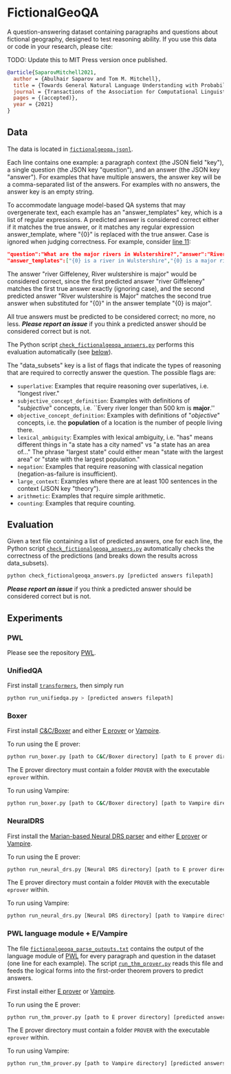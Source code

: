 # FictionalGeoQA

A question-answering dataset containing paragraphs and questions about fictional geography, designed to test reasoning ability. If you use this data or code in your research, please cite:

TODO: Update this to MIT Press version once published.
```bibtex
@article{SaparovMitchell2021,
  author = {Abulhair Saparov and Tom M. Mitchell},
  title = {Towards General Natural Language Understanding with Probabilistic Worldbuilding},
  journal = {Transactions of the Association for Computational Linguistics (TACL)},
  pages = {(accepted)},
  year = {2021}
}
```


## Data

The data is located in [`fictionalgeoqa.jsonl`](fictionalgeoqa.jsonl).

Each line contains one example: a paragraph context (the JSON field "key"), a single question (the JSON key "question"), and an answer (the JSON key "answer"). For examples that have multiple answers, the answer key will be a comma-separated list of the answers. For examples with no answers, the answer key is an empty string.

To accommodate language model-based QA systems that may overgenerate text, each example has an "answer_templates" key, which is a list of regular expressions. A predicted answer is considered correct either if it matches the true answer, or it matches any regular expression answer_template, where "{0}" is replaced with the true answer. Case is ignored when judging correctness. For example, consider [line 11](fictionalgeoqa.jsonl#L11):
```json
"question":"What are the major rivers in Wulstershire?","answer":"River Giffeleney, River Wulstershire" ...
"answer_templates":["{0} is a river in Wulstershire","{0} is a major river( in Wulstershire)?","{0} is major"]
```
The answer "river Giffeleney, River wulstershire is major" would be considered correct, since the first predicted answer "river Giffeleney" matches the first true answer exactly (ignoring case), and the second predicted answer "River wulstershire is Major" matches the second true answer when substituted for "{0}" in the answer template "{0} is major".

All true answers must be predicted to be considered correct; no more, no less. **_Please report an issue_** if you think a predicted answer should be considered correct but is not.

The Python script [`check_fictionalgeoqa_answers.py`](check_fictionalgeoqa_answers.py) performs this evaluation automatically (see [below](#evaluation)).

The "data_subsets" key is a list of flags that indicate the types of reasoning that are required to correctly answer the question. The possible flags are:
 - `superlative`: Examples that require reasoning over superlatives, i.e. "longest river."
 - `subjective_concept_definition`: Examples with definitions of "*subjective*" concepts, i.e. ``Every river longer than 500 km is **major**.''
 - `objective_concept_definition`: Examples with definitions of "*objective*" concepts, i.e. the **population** of a location is the number of people living there.
 - `lexical_ambiguity`: Examples with lexical ambiguity, i.e. "has" means different things in "a state has a city named" vs "a state has an area of..." The phrase "largest state" could either mean "state with the largest area" or "state with the largest population."
 - `negation`: Examples that require reasoning with classical negation (negation-as-failure is insufficient).
 - `large_context`: Examples where there are at least 100 sentences in the context (JSON key "theory").
 - `arithmetic`: Examples that require simple arithmetic.
 - `counting`: Examples that require counting.


## Evaluation

Given a text file containing a list of predicted answers, one for each line, the Python script [`check_fictionalgeoqa_answers.py`](check_fictionalgeoqa_answers.py) automatically checks the correctness of the predictions (and breaks down the results across data_subsets).
```bash
python check_fictionalgeoqa_answers.py [predicted answers filepath]
```

**_Please report an issue_** if you think a predicted answer should be considered correct but is not.


## Experiments

### PWL

Please see the repository [PWL](https://github.com/asaparov/PWL).

### UnifiedQA

First install [`transformers`](https://github.com/huggingface/transformers), then simply run
```bash
python run_unifiedqa.py > [predicted answers filepath]
```

### Boxer

First install [C&C/Boxer](https://github.com/chbrown/candc) and either [E prover](https://github.com/eprover/eprover) or [Vampire](https://github.com/vprover/vampire).

To run using the E prover:
```bash
python run_boxer.py [path to C&C/Boxer directory] [path to E prover directory] [predicted answers filepath]
```
The E prover directory must contain a folder `PROVER` with the executable `eprover` within.

To run using Vampire:
```bash
python run_boxer.py [path to C&C/Boxer directory] [path to Vampire directory] [predicted answers filepath] --use-vampire --conjectures
```

### NeuralDRS

First install the [Marian-based Neural DRS parser](https://github.com/RikVN/Neural_DRS/blob/master/Marian.md) and either [E prover](https://github.com/eprover/eprover) or [Vampire](https://github.com/vprover/vampire).

To run using the E prover:
```bash
python run_neural_drs.py [Neural DRS directory] [path to E prover directory] [predicted answers filepath]
```
The E prover directory must contain a folder `PROVER` with the executable `eprover` within.

To run using Vampire:
```bash
python run_neural_drs.py [Neural DRS directory] [path to Vampire directory] [predicted answers filepath] --use-vampire --conjectures
```

### PWL language module + E/Vampire

The file [`fictionalgeoqa_parse_outputs.txt`](fictionalgeoqa_parse_outputs.txt) contains the output of the language module of [PWL](https://github.com/asaparov/PWL) for every paragraph and question in the dataset (one line for each example). The script [`run_thm_prover.py`](run_thm_prover.py) reads this file and feeds the logical forms into the first-order theorem provers to predict answers.

First install either [E prover](https://github.com/eprover/eprover) or [Vampire](https://github.com/vprover/vampire).

To run using the E prover:
```bash
python run_thm_prover.py [path to E prover directory] [predicted answers filepath]
```
The E prover directory must contain a folder `PROVER` with the executable `eprover` within.

To run using Vampire:
```bash
python run_thm_prover.py [path to Vampire directory] [predicted answers filepath] --use-vampire --conjectures
```
